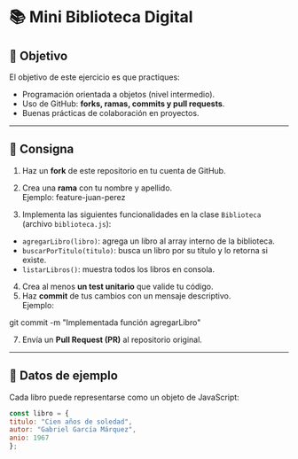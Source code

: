 # 📚 Mini Biblioteca Digital

## 🎯 Objetivo
El objetivo de este ejercicio es que practiques:
- Programación orientada a objetos (nivel intermedio).
- Uso de GitHub: **forks, ramas, commits y pull requests**.
- Buenas prácticas de colaboración en proyectos.

---

## 📝 Consigna
1. Haz un **fork** de este repositorio en tu cuenta de GitHub.
2. Crea una **rama** con tu nombre y apellido.  
   Ejemplo: feature-juan-perez

4. Implementa las siguientes funcionalidades en la clase `Biblioteca` (archivo `biblioteca.js`):

- `agregarLibro(libro)`: agrega un libro al array interno de la biblioteca.
- `buscarPorTitulo(titulo)`: busca un libro por su título y lo retorna si existe.
- `listarLibros()`: muestra todos los libros en consola.

4. Crea al menos **un test unitario** que valide tu código.
5. Haz **commit** de tus cambios con un mensaje descriptivo.  
Ejemplo:

git commit -m "Implementada función agregarLibro"

7. Envía un **Pull Request (PR)** al repositorio original.

---

## 🧪 Datos de ejemplo
Cada libro puede representarse como un objeto de JavaScript:
```javascript
const libro = {
titulo: "Cien años de soledad",
autor: "Gabriel García Márquez",
anio: 1967
};
